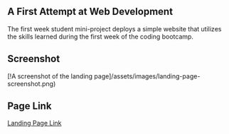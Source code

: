 ## A First Attempt at Web Development
The first week student mini-project deploys a simple website that utilizes the skills learned during the
first week of the coding bootcamp.
## Screenshot
[!A screenshot of the landing page]/assets/images/landing-page-screenshot.png)
## Page Link
[Landing Page Link](https://yellowyam.github.io/landing-page/)
